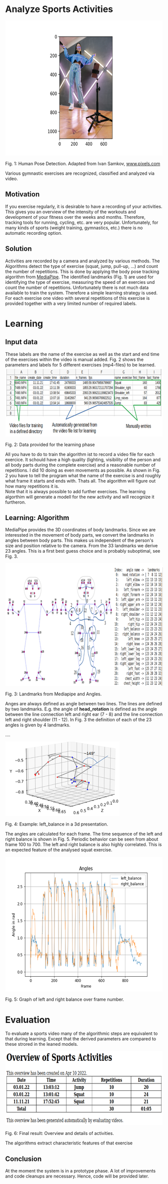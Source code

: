 # Analyze Sports Activities
<center>
<a href="https://github.com/Sepp28" title="Person with Landmarks">
<img src="BackgroundImages/pexels-ivan-samkov-7676505.png"
     alt="Sports Activities Icon"
     style="width:648px;height:432px;" />
</a>
</center>

Fig. 1: Human Pose Detection. Adapted from Ivan Samkov, www.pixels.com

Various gymnastic exercises are recognized, classified and analyzed via video.

## Motivation
If you exercise regularly, it is desirable to have a recording of your activities. This gives you an overview of the intensity of the workouts and development of your fitness over the weeks and months. Therefore, tracking tools for running, cycling, etc. are very popular. Unfortunately, for many kinds of sports (weight training, gymnastics, etc.) there is no automatic recording option.

## Solution
Activities are recorded by a camera and analyzed by various methods. The Algorithms detect the type of exercise (squat, jump, pull-up, ...) and count the number of repetitions. This is done by applying the body pose tracking algorithm from [MediaPipe](https://google.github.io/mediapipe/solutions/pose.html). The identified landmarks (Fig. 1) are used for identifying the type of exercise, measuring the speed of an exercies und count the number of repetitions.
Unfortunately there is not much data available to train the system. Therefore a simple learning strategy is used. For each exercise one video with several repetitions of this exercise is provided together with a very limited number of required labels. 

# Learning
## Input data
These labels are the name of the exercise as well as the start and end time of the exercises within the video is manual added. Fig. 2 shows the parameters and labels for 5 different exercises (mp4-files) to be learned. 
<a href="https://github.com/Sepp28" title="CSV-File">
<img src="BackgroundImages/ExampleCSV_File.png"
     alt="Sports Activities Icon"
     style="width:774px;height:221px;" />
</a>

Fig. 2: Data provided for the learning phase

All you have to do to train the algorithm ist to record a video file for each exercice. It schould have a high quality (lighting, visibility of the person and all body parts during the complete exercise) and a reasonable number of repetitions. I did 10 doing as even movements as possible. As shown in Fig. 2 you have to tell the program what the name of the exercise is and roughly what frame it starts and ends with. Thats all. The algorithm will figure out how many repetitions it is.    
Note that it is always possible to add further exercises. The learning algorthim will generate a modell for the new activity and will recognize it furtheron.

## Learning: Algorithm
MediaPipe provides the 3D coordinates of body landmarks. Since we are interessted in the movement of body parts, we convert the landmarks in angles between body parts. This makes us independent of the person's size and position relative to the camera. From the 33 landmarks we derive 23 angles. This is a first best guess choice and is probably suboptimal, see Fig. 3.

<a href="https://github.com/Sepp28" title="Angle Definitions">
<img src="BackgroundImages/AngleDefinitions2.png"
     alt="Sports Activities Icon"
     style="width:928px;height:392px;" />
</a>

Fig. 3: Landmarks from Mediapipe and Angles.

Anges are always defined as angle between two lines. The lines are defined by two landmarks. E.g. the angle of **head_rotation** is defined as the angle between the line connection left and right ear (7 - 8) and the line connection left and right shoulder (11 - 12). In Fig. 3 the definition of each of the 23 angles is given by 4 landmarks.

....

<a href="https://github.com/Sepp28" title="Example: left_balance">
<img src="BackgroundImages/AngleIn3dPose.png"
     alt="Sports Activities Icon"
     style="width:366px;height:238px;" />
</a>

Fig. 4: Example: left_balance in a 3d presentation.

The angles are calculated for each frame. The time sequence of the left and right balance is shown in Fig. 5. Periodic behavior can be seen from about frame 100 to 700. The left and right balance is also highly correlated. This is an expected feature of the analysed squat exercise. 

<a href="https://github.com/Sepp28" title="Graph of left and right balance over frame number">
<img src="BackgroundImages/background2.png"
     alt="Sports Activities Icon"
     style="width:573px;height:430px;" />
</a>

Fig. 5: Graph of left and right balance over frame number.

# Evaluation

To evaluate a sports video many of the algorithmic steps are equivalent to that during learning. Except that the derived parameters are compared to these strored in the leaned models. 

<a href="https://github.com/Sepp28/tree/main/BackgroundImages/OverviewOfActivities.html" title="Graph of left and right balance over frame number">
<img src="BackgroundImages/OverviewOfActivities.png"
     alt="Sports Activities Icon"
     style="width:768px;height:237px;" />
</a>

Fig. 6: Final result: Overview and details of activities.






The algorithms extract characteristic features of that exercise 

## Conclusion
At the moment the system is in a prototype phase. A lot of improvements and code cleanups are necessary. Hence, code will be provided later.
